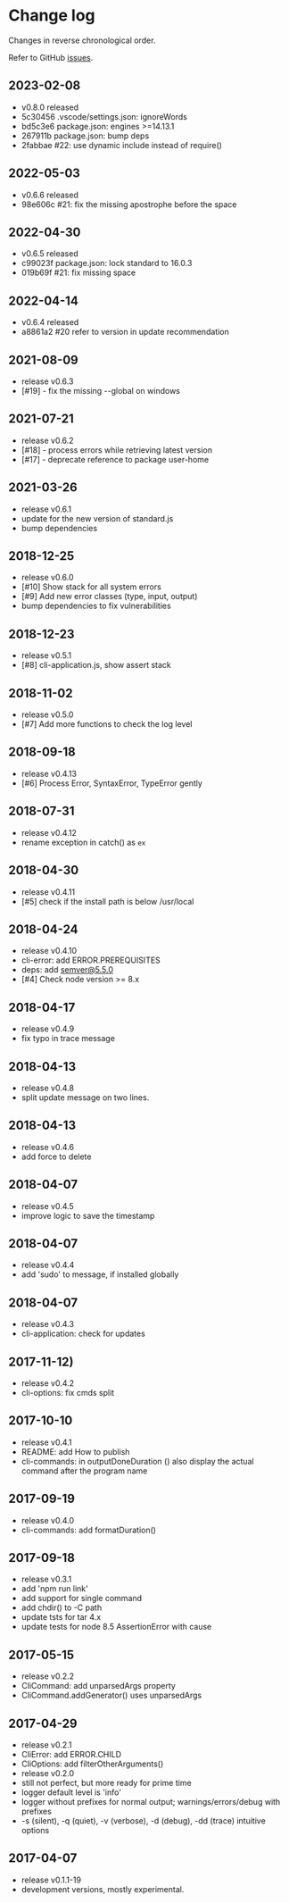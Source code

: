 # Change log

Changes in reverse chronological order.

Refer to GitHub [issues](https://github.com/xpack/cli-start-options-js/issues/).

## 2023-02-08

* v0.8.0 released
* 5c30456 .vscode/settings.json: ignoreWords
* bd5c3e6 package.json: engines >=14.13.1
* 267911b package.json: bump deps
* 2fabbae #22: use dynamic include instead of require()

## 2022-05-03

* v0.6.6 released
* 98e606c #21: fix the missing apostrophe before the space

## 2022-04-30

* v0.6.5 released
* c99023f package.json: lock standard to 16.0.3
* 019b69f #21: fix missing space

## 2022-04-14

* v0.6.4 released
* a8861a2 #20 refer to version in update recommendation

## 2021-08-09

* release v0.6.3
* [#19] - fix the missing --global on windows

## 2021-07-21

* release v0.6.2
* [#18] - process errors while retrieving latest version
* [#17] - deprecate reference to package user-home

## 2021-03-26

* release v0.6.1
* update for the new version of standard.js
* bump dependencies

## 2018-12-25

* release v0.6.0
* [#10] Show stack for all system errors
* [#9] Add new error classes (type, input, output)
* bump dependencies to fix vulnerabilities

## 2018-12-23

* release v0.5.1
* [#8] cli-application.js, show assert stack

## 2018-11-02

* release v0.5.0
* [#7] Add more functions to check the log level

## 2018-09-18

* release v0.4.13
* [#6] Process Error, SyntaxError, TypeError gently

## 2018-07-31

* release v0.4.12
* rename exception in catch() as `ex`

## 2018-04-30

* release v0.4.11
* [#5] check if the install path is below /usr/local

## 2018-04-24

* release v0.4.10
* cli-error: add ERROR.PREREQUISITES
* deps: add semver@5.5.0
* [#4] Check node version >= 8.x

## 2018-04-17

* release v0.4.9
* fix typo in trace message

## 2018-04-13

* release v0.4.8
* split update message on two lines.

## 2018-04-13

* release v0.4.6
* add force to delete

## 2018-04-07

* release v0.4.5
* improve logic to save the timestamp

## 2018-04-07

* release v0.4.4
* add 'sudo' to message, if installed globally

## 2018-04-07

* release v0.4.3
* cli-application: check for updates

## 2017-11-12)

* release v0.4.2
* cli-options: fix cmds split

## 2017-10-10

* release v0.4.1
* README: add How to publish
* cli-commands: in outputDoneDuration () also display the actual command after the program name

## 2017-09-19

* release v0.4.0
* cli-commands: add formatDuration()

## 2017-09-18

* release v0.3.1
* add 'npm run link'
* add support for single command
* add chdir() to -C path
* update tsts for tar 4.x
* update tests for node 8.5 AssertionError with cause

## 2017-05-15

* release v0.2.2
* CliCommand: add unparsedArgs property
* CliCommand.addGenerator() uses unparsedArgs

## 2017-04-29

* release v0.2.1
* CliError: add ERROR.CHILD
* CliOptions: add filterOtherArguments()
* release v0.2.0
* still not perfect, but more ready for prime time
* logger default level is 'info'
* logger without prefixes for normal output; warnings/errors/debug with prefixes
* -s (silent), -q (quiet), -v (verbose), -d (debug), -dd (trace) intuitive options

## 2017-04-07

* release v0.1.1-19
* development versions, mostly experimental.
